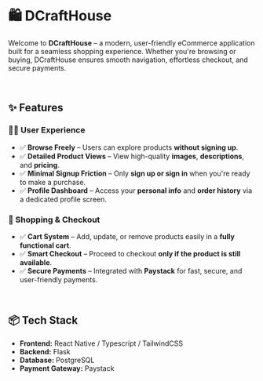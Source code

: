 # 🛍️ DCraftHouse

Welcome to **DCraftHouse** – a modern, user-friendly eCommerce application built for a seamless shopping experience. Whether you're browsing or buying, DCraftHouse ensures smooth navigation, effortless checkout, and secure payments.

<br>

## ✨ Features

### 🧑‍💻 User Experience
- ✅ **Browse Freely** – Users can explore products **without signing up**.
- ✅ **Detailed Product Views** – View high-quality **images**, **descriptions**, and **pricing**.
- ✅ **Minimal Signup Friction** – Only **sign up or sign in** when you're ready to make a purchase.
- ✅ **Profile Dashboard** – Access your **personal info** and **order history** via a dedicated profile screen.

### 🛒 Shopping & Checkout
- ✅ **Cart System** – Add, update, or remove products easily in a **fully functional cart**.
- ✅ **Smart Checkout** – Proceed to checkout **only if the product is still available**.
- ✅ **Secure Payments** – Integrated with **Paystack** for fast, secure, and user-friendly payments.

<br>

## 📦 Tech Stack

- **Frontend:** React Native / Typescript / TailwindCSS
- **Backend:** Flask
- **Database:** PostgreSQL 
- **Payment Gateway:** Paystack

